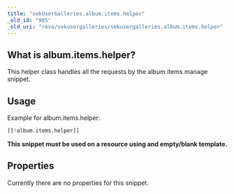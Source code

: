 ```yaml
---
title: "sekUserGalleries.album.items.helper"
_old_id: "985"
_old_uri: "revo/sekusergalleries/sekusergalleries.album.items.helper"
---
```


## What is album.items.helper?

This helper class handles all the requests by the album.items.manage snippet.

## Usage

Example for album.items.helper:

``` php
[[!album.items.helper]]
```

**This snippet must be used on a resource using and empty/blank template.**

## Properties

Currently there are no properties for this snippet.